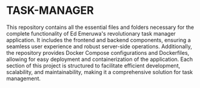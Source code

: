 # TASK-MANAGER
This repository contains all the essential files and folders necessary for the complete functionality of Ed Emeruwa's revolutionary task manager application. It includes the frontend and backend components, ensuring a seamless user experience and robust server-side operations. Additionally, the repository provides Docker Compose configurations and Dockerfiles, allowing for easy deployment and containerization of the application. Each section of this project is structured to facilitate efficient development, scalability, and maintainability, making it a comprehensive solution for task management.
